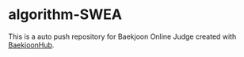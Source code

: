 # algorithm-SWEA
This is a auto push repository for Baekjoon Online Judge created with [BaekjoonHub](https://github.com/BaekjoonHub/BaekjoonHub).
